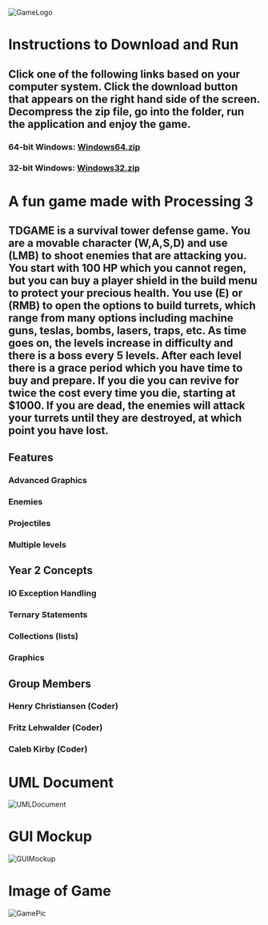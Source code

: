 ![GameLogo](https://github.com/HenryChristiansen/TDGAME/blob/main/data/BANNER.png)
# Instructions to Download and Run
## Click one of the following links based on your computer system. Click the download button that appears on the right hand side of the screen. Decompress the zip file, go into the folder, run the application and enjoy the game.
### 64-bit Windows: [Windows64.zip](https://github.com/HenryChristiansen/TDGAME/blob/main/Executables/Windows64.zip)
### 32-bit Windows: [Windows32.zip](https://github.com/HenryChristiansen/TDGAME/blob/main/Executables/Windows32.zip)

# A fun game made with Processing 3
## TDGAME is a survival tower defense game. You are a movable character (W,A,S,D) and use (LMB) to shoot enemies that are attacking you. You start with 100 HP which you cannot regen, but you can buy a player shield in the build menu to protect your precious health. You use (E) or (RMB) to open the options to build turrets, which range from many options including machine guns, teslas, bombs, lasers, traps, etc. As time goes on, the levels increase in difficulty and there is a boss every 5 levels. After each level there is a grace period which you have time to buy and prepare. If you die you can revive for twice the cost every time you die, starting at $1000. If you are dead, the enemies will attack your turrets until they are destroyed, at which point you have lost.
## Features
### Advanced Graphics
### Enemies
### Projectiles
### Multiple levels
## Year 2 Concepts
### IO Exception Handling
### Ternary Statements
### Collections (lists)
### Graphics 
## Group Members
### Henry Christiansen (Coder)
### Fritz Lehwalder (Coder)
### Caleb Kirby (Coder)

# UML Document
![UMLDocument](https://github.com/HenryChristiansen/TDGAME/blob/main/data/TDGame_UML_DOC.png)
# GUI Mockup
![GUIMockup](https://github.com/HenryChristiansen/TDGAME/blob/main/data/GUIMockup.png)
# Image of Game
![GamePic](https://github.com/HenryChristiansen/TDGAME/blob/main/data/GamePic.PNG)
